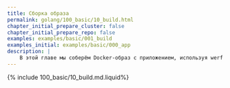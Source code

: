 ```yaml
---
title: Сборка образа
permalink: golang/100_basic/10_build.html
chapter_initial_prepare_cluster: false
chapter_initial_prepare_repo: false
examples: examples/basic/001_build
examples_initial: examples/basic/000_app
description: |
    В этой главе мы соберём Docker-образ с приложением, используя werf и [Dockerfile](https://docs.docker.com/engine/reference/builder/), а потом проверим собранный образ, запустив его локально.
---
```

{% include 100_basic/10_build.md.liquid%}